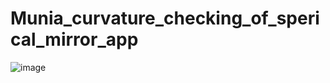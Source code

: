 # Munia_curvature_checking_of_sperical_mirror_app

![image](https://github.com/user-attachments/assets/bc647a30-387e-4b8d-b8f4-c3c4ebfd8cd8)
